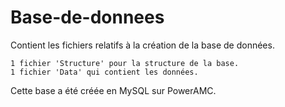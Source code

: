 # Base-de-donnees
Contient les fichiers relatifs à la création de la base de données.

	1 fichier 'Structure' pour la structure de la base.
	1 fichier 'Data' qui contient les données.

Cette base a été créée en MySQL sur PowerAMC.
